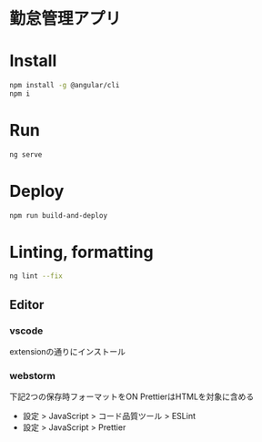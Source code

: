 # 勤怠管理アプリ

# Install

```sh
npm install -g @angular/cli
npm i
```

# Run

```sh
ng serve
```

# Deploy

```sh
npm run build-and-deploy
```

# Linting, formatting

```sh
ng lint --fix
```

## Editor

### vscode

extensionの通りにインストール

### webstorm

下記2つの保存時フォーマットをON
PrettierはHTMLを対象に含める

- 設定 > JavaScript > コード品質ツール > ESLint
- 設定 > JavaScript > Prettier
